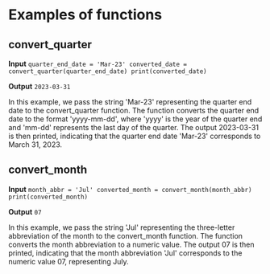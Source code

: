 # Examples of functions


## convert_quarter
**Input**
`quarter_end_date = 'Mar-23'
converted_date = convert_quarter(quarter_end_date)
print(converted_date)`

**Output**
`2023-03-31`

In this example, we pass the string 'Mar-23' representing the quarter end date to the convert_quarter function. The function converts the quarter end date to the format 'yyyy-mm-dd', where 'yyyy' is the year of the quarter end and 'mm-dd' represents the last day of the quarter. The output 2023-03-31 is then printed, indicating that the quarter end date 'Mar-23' corresponds to March 31, 2023.

## convert_month
**Input**
`month_abbr = 'Jul'
converted_month = convert_month(month_abbr)
print(converted_month)`

**Output**
`07`

In this example, we pass the string 'Jul' representing the three-letter abbreviation of the month to the convert_month function. The function converts the month abbreviation to a numeric value. The output 07 is then printed, indicating that the month abbreviation 'Jul' corresponds to the numeric value 07, representing July.
